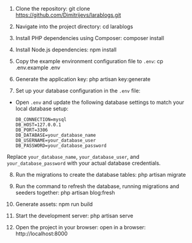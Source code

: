 1. Clone the repository: git clone https://github.com/Dimitrijevs/larablogs.git

2. Navigate into the project directory: cd larablogs

3. Install PHP dependencies using Composer: composer install

4. Install Node.js dependencies: npm install

5. Copy the example environment configuration file to `.env`: cp .env.example .env

6. Generate the application key: php artisan key:generate

7. Set up your database configuration in the `.env` file:

- Open `.env` and update the following database settings to match your local database setup:

  ```
  DB_CONNECTION=mysql
  DB_HOST=127.0.0.1
  DB_PORT=3306
  DB_DATABASE=your_database_name
  DB_USERNAME=your_database_user
  DB_PASSWORD=your_database_password
  ```

Replace `your_database_name`, `your_database_user`, and `your_database_password` with your actual database credentials.

8. Run the migrations to create the database tables: php artisan migrate

9. Run the command to refresh the database, running migrations and seeders together: php artisan blog:fresh

10. Generate assets: npm run build

11. Start the development server: php artisan serve

12. Open the project in your browser: open in a browser: http://localhost:8000

